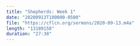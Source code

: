 ```yaml
---
title: "Shepherds: Week 1"
date: "20200913T100000-0500"
file: "https://cflcn.org/sermons/2020-09-13.m4a"
length: "13189158"
duration: "27:38"
---
```

